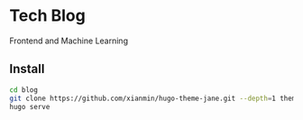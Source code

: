 # Tech Blog
Frontend and Machine Learning

## Install

```bash
cd blog
git clone https://github.com/xianmin/hugo-theme-jane.git --depth=1 themes/jane
hugo serve
```
